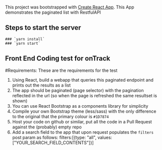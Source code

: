 This project was bootstrapped with [Create React App](https://github.com/facebook/create-react-app).
This App demonstrates the paginated list with RestfulAPI


## Steps to start the server

    ### `yarn install`
    ### `yarn start`

## Front End Coding test for onTrack
#Requirements:
These are the requirements for the test

1. Using React, build a webapp that queries this paginated endpoint and prints out the results as a list
2. The app should be paginated (page selector) with the pagination reflected in the url (so when the page is
refreshed the same resultset is shown)
3. You can use React Bootstrap as a components library for simplicity
4. Compile your own Bootstrap theme (less/sass) with the only difference to the original that the primary
colour is `#1D7874`
5. Host your code on github or similar, put all the code in a Pull Request against the (probably) empty repo
6. Add a search field to the app that upon request populates the `filters` post param as follows:
filters:[{type: "all", values: ["YOUR_SEARCH_FIELD_CONTENTS"]}]
